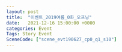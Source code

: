 ```yaml
---
layout: post
title:  "이벤트_2019여름_0화_오프닝"
date:   2021-12-16 15:00:00 +0000
categories: Event
Tags: Story Event
SceneCode: ["scene_evt190627_cp0_q1_s10"]
---
```

